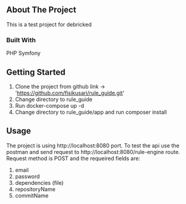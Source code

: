 <!-- ABOUT THE PROJECT -->

## About The Project

This is a test project for debricked

### Built With

PHP Symfony

<!-- GETTING STARTED -->

## Getting Started

1. Clone the project from github link -> 'https://github.com/fisikusari/rule_guide.git'
2. Change directory to rule_guide
3. Run docker-compose up -d
4. Change directory to rule_guide/app and run composer install

<!-- USAGE EXAMPLES -->

## Usage

The project is using http://localhost:8080 port.
To test the api use the postman and send request to http://localhost:8080/rule-engine route.
Request method is POST and the requeired fields are:

1. email
2. password
3. dependencies (file)
4. repositoryName
5. commitName
